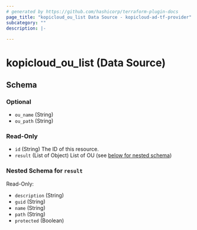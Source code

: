 ```yaml
---
# generated by https://github.com/hashicorp/terraform-plugin-docs
page_title: "kopicloud_ou_list Data Source - kopicloud-ad-tf-provider"
subcategory: ""
description: |-
  
---
```


# kopicloud_ou_list (Data Source)





<!-- schema generated by tfplugindocs -->
## Schema

### Optional

- `ou_name` (String)
- `ou_path` (String)

### Read-Only

- `id` (String) The ID of this resource.
- `result` (List of Object) List of OU (see [below for nested schema](#nestedatt--result))

<a id="nestedatt--result"></a>
### Nested Schema for `result`

Read-Only:

- `description` (String)
- `guid` (String)
- `name` (String)
- `path` (String)
- `protected` (Boolean)


